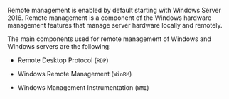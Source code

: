 Remote management is enabled by default starting with Windows Server 2016. Remote management is a component of the Windows hardware management features that manage server hardware locally and remotely.

The main components used for remote management of Windows and Windows servers are the following:

- Remote Desktop Protocol (`RDP`)
    
- Windows Remote Management (`WinRM`)
    
- Windows Management Instrumentation (`WMI`)

